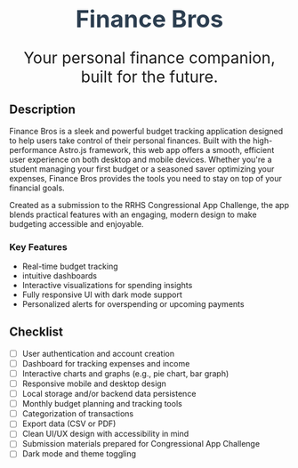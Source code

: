 <h1 align="center" style="font-size: 3em; font-weight: bold; color: #2c3e50;">Finance Bros</h1>

<p align="center" style="font-size: 2em;">Your personal finance companion, built for the future.</p>

## Description
Finance Bros is a sleek and powerful budget tracking application designed to help users take control of their personal finances. Built with the high-performance Astro.js framework, this web app offers a smooth, efficient user experience on both desktop and mobile devices. Whether you're a student managing your first budget or a seasoned saver optimizing your expenses, Finance Bros provides the tools you need to stay on top of your financial goals.

Created as a submission to the RRHS Congressional App Challenge, the app blends practical features with an engaging, modern design to make budgeting accessible and enjoyable.

### Key Features
- Real-time budget tracking
- intuitive dashboards
- Interactive visualizations for spending insights
- Fully responsive UI with dark mode support
- Personalized alerts for overspending or upcoming payments

## Checklist
- [ ] User authentication and account creation  
- [ ] Dashboard for tracking expenses and income  
- [ ] Interactive charts and graphs (e.g., pie chart, bar graph)  
- [ ] Responsive mobile and desktop design  
- [ ] Local storage and/or backend data persistence  
- [ ] Monthly budget planning and tracking tools  
- [ ] Categorization of transactions  
- [ ] Export data (CSV or PDF)  
- [ ] Clean UI/UX design with accessibility in mind  
- [ ] Submission materials prepared for Congressional App Challenge  
- [ ] Dark mode and theme toggling